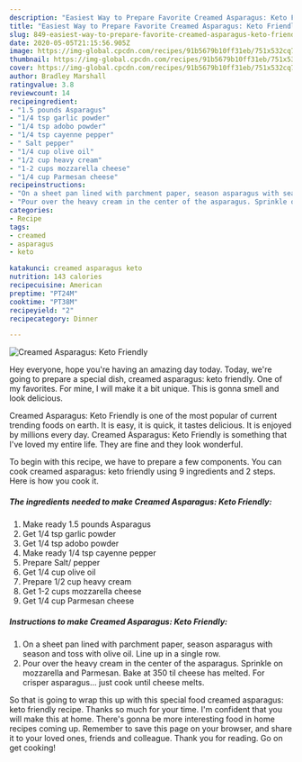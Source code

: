 ```yaml
---
description: "Easiest Way to Prepare Favorite Creamed Asparagus: Keto Friendly"
title: "Easiest Way to Prepare Favorite Creamed Asparagus: Keto Friendly"
slug: 849-easiest-way-to-prepare-favorite-creamed-asparagus-keto-friendly
date: 2020-05-05T21:15:56.905Z
image: https://img-global.cpcdn.com/recipes/91b5679b10ff31eb/751x532cq70/creamed-asparagus-keto-friendly-recipe-main-photo.jpg
thumbnail: https://img-global.cpcdn.com/recipes/91b5679b10ff31eb/751x532cq70/creamed-asparagus-keto-friendly-recipe-main-photo.jpg
cover: https://img-global.cpcdn.com/recipes/91b5679b10ff31eb/751x532cq70/creamed-asparagus-keto-friendly-recipe-main-photo.jpg
author: Bradley Marshall
ratingvalue: 3.8
reviewcount: 14
recipeingredient:
- "1.5 pounds Asparagus"
- "1/4 tsp garlic powder"
- "1/4 tsp adobo powder"
- "1/4 tsp cayenne pepper"
- " Salt pepper"
- "1/4 cup olive oil"
- "1/2 cup heavy cream"
- "1-2 cups mozzarella cheese"
- "1/4 cup Parmesan cheese"
recipeinstructions:
- "On a sheet pan lined with parchment paper, season asparagus with season and toss with olive oil. Line up in a single row."
- "Pour over the heavy cream in the center of the asparagus. Sprinkle on mozzarella and Parmesan. Bake at 350 til cheese has melted. For crisper asparagus... just cook until cheese melts."
categories:
- Recipe
tags:
- creamed
- asparagus
- keto

katakunci: creamed asparagus keto 
nutrition: 143 calories
recipecuisine: American
preptime: "PT24M"
cooktime: "PT38M"
recipeyield: "2"
recipecategory: Dinner

---
```



![Creamed Asparagus: Keto Friendly](https://img-global.cpcdn.com/recipes/91b5679b10ff31eb/751x532cq70/creamed-asparagus-keto-friendly-recipe-main-photo.jpg)

Hey everyone, hope you're having an amazing day today. Today, we're going to prepare a special dish, creamed asparagus: keto friendly. One of my favorites. For mine, I will make it a bit unique. This is gonna smell and look delicious.



Creamed Asparagus: Keto Friendly is one of the most popular of current trending foods on earth. It is easy, it is quick, it tastes delicious. It is enjoyed by millions every day. Creamed Asparagus: Keto Friendly is something that I've loved my entire life. They are fine and they look wonderful.


To begin with this recipe, we have to prepare a few components. You can cook creamed asparagus: keto friendly using 9 ingredients and 2 steps. Here is how you cook it.

<!--inarticleads1-->

##### The ingredients needed to make Creamed Asparagus: Keto Friendly:

1. Make ready 1.5 pounds Asparagus
1. Get 1/4 tsp garlic powder
1. Get 1/4 tsp adobo powder
1. Make ready 1/4 tsp cayenne pepper
1. Prepare  Salt/ pepper
1. Get 1/4 cup olive oil
1. Prepare 1/2 cup heavy cream
1. Get 1-2 cups mozzarella cheese
1. Get 1/4 cup Parmesan cheese




<!--inarticleads2-->

##### Instructions to make Creamed Asparagus: Keto Friendly:

1. On a sheet pan lined with parchment paper, season asparagus with season and toss with olive oil. Line up in a single row.
1. Pour over the heavy cream in the center of the asparagus. Sprinkle on mozzarella and Parmesan. Bake at 350 til cheese has melted. For crisper asparagus... just cook until cheese melts.




So that is going to wrap this up with this special food creamed asparagus: keto friendly recipe. Thanks so much for your time. I'm confident that you will make this at home. There's gonna be more interesting food in home recipes coming up. Remember to save this page on your browser, and share it to your loved ones, friends and colleague. Thank you for reading. Go on get cooking!
